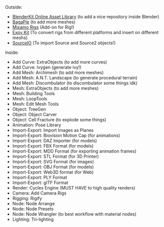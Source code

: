 Outside:

* [BlenderKit Online Asset Library](https://www.blenderkit.com/get-blenderkit/) (to add a nice repository inside Blender)
* [BagaPie](https://abaga.gumroad.com/l/BbGVh) (to add more meshes)
* [Mixamo Rigs](https://substance3d.adobe.com/plugins/mixamo-in-blender/) (Add-on for Rig!)
* [Expy Kit](https://github.com/pKrime/Expy-Kit) (To convert rigs from different platforms and insert on different meshs)
* [SourceIO](https://github.com/REDxEYE/SourceIO/releases) (To import Source and Source2 objects!)

Inside:

* Add Curve: ExtraObjects (to add more curves)
* Add Curve: Ivygen (generate ivy!)
* Add Mesh: Archimesh (to add more meshes)
* Add Mesh: A.N.T. Landscape (to generate procedural terrain)
* Add Mesh: Discombulator (to discombulator some things idk)
* Mesh: ExtraObjects (to add more meshes)
* Mesh: Building Tools
* Mesh: LoopTools
* Mesh: Edit Mesh Tools
* Object: TreeGen
* Object: Object Carver
* Object: Cell Fracture (to explode some things)
* Animation: Pose Library
* Import-Export: Import Images as Planes
* Import-Export: Biovision Motion Cap (for animations)
* Import-Export: DAZ Importer (for models)
* Import-Export: FBX Format (for models)
* Import-Export: MDD Format (for exporting animation frames)
* Import-Export: STL Format (for 3D Printer)
* Import-Export: SVG Format (for images)
* Import-Export: OBJ Format (for models)
* Import-Export: Web3D format (for Web)
* Import-Export: PLY Format
* Import-Export: gITF Format
* Render: Cycles Engine (MUST HAVE to high quality renders)
* Camera: Add Camera Rigs
* Rigging: Rigify
* Node: Node Arrange
* Node: Node Presets
* Node: Node Wrangler (to best workflow with material nodes)
* Lighting: Tri-lighting

